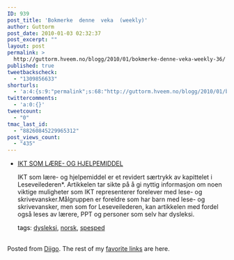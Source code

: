 ```yaml
---
ID: 939
post_title: 'Bokmerke  denne  veka  (weekly)'
author: Guttorm
post_date: 2010-01-03 02:32:37
post_excerpt: ""
layout: post
permalink: >
  http://guttorm.hveem.no/blogg/2010/01/bokmerke-denne-veka-weekly-36/
published: true
tweetbackscheck:
  - "1309856633"
shorturls:
  - 'a:4:{s:9:"permalink";s:68:"http://guttorm.hveem.no/blogg/2010/01/bokmerke-denne-veka-weekly-36/";s:7:"tinyurl";s:26:"http://tinyurl.com/yzrtckf";s:4:"isgd";s:18:"http://is.gd/7E7eY";s:5:"bitly";s:20:"http://bit.ly/8ZWCQl";}'
twittercomments:
  - 'a:0:{}'
tweetcount:
  - "0"
tmac_last_id:
  - "88260845229965312"
post_views_count:
  - "435"
---
```

<ul class='diigo-linkroll'><li><p class='diigo-link'><a rel='nofollow' href='http://go.startsiden.no/go/e/content_results;siteId=230;afu=verden.abcsok.noa47index.html%3Fq%3Dinspiration+%252B+ikt+og+l%25C3%25A6ring%26lr%3D/http://www.skolelydbok.no/Ressurser%5CLOL02.pdf'>IKT SOM LÆRE- OG HJELPEMIDDEL</a></p><p class='diigo-description'>IKT som lære- og hjelpemiddel er et revidert særtrykk av kapittelet i Leseveilederen*. Artikkelen tar sikte på å gi nyttig informasjon om noen viktige muligheter som IKT representerer forelever med lese- og skrivevansker.Målgruppen er foreldre som har barn med lese- og skrivevansker, men som for Leseveilederen, kan artikkelen med fordel også leses av lærere, PPT og personer som selv har dysleksi.</p><p class='diigo-tags'><a style='color:#000 !important;text-decoration:none !important;' href='http://www.diigo.com/cloud/guttorm1979'>tags</a>: <a href='http://www.diigo.com/user/guttorm1979/dysleksi'>dysleksi</a>, <a href='http://www.diigo.com/user/guttorm1979/norsk'>norsk</a>, <a href='http://www.diigo.com/user/guttorm1979/spesped'>spesped</a></p></li></ul><br />Posted from <a href='http://www.diigo.com'>Diigo</a>. The rest of my <a href='http://www.diigo.com/user/guttorm1979'>favorite links</a> are here.